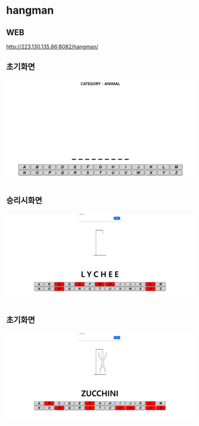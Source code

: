 # hangman

## WEB
http://223.130.135.86:8082/hangman/

## 초기화면
![초기화면](./초기화면.jpg)

## 승리시화면
![승리시화면](./승리시화면.jpg)

## 초기화면
![패배시화면](./패배시화면.jpg)
